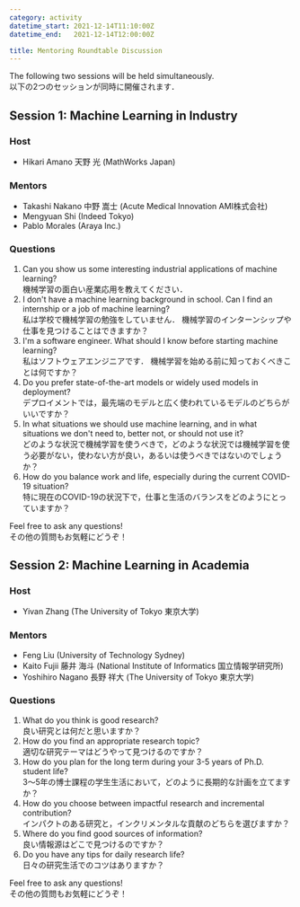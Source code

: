 ```yaml
---
category: activity
datetime_start: 2021-12-14T11:10:00Z
datetime_end:   2021-12-14T12:00:00Z

title: Mentoring Roundtable Discussion
---
```


The following two sessions will be held simultaneously.  
以下の2つのセッションが同時に開催されます．

## Session 1: Machine Learning in Industry

### Host

- Hikari Amano 天野 光 (MathWorks Japan)

### Mentors  

- Takashi Nakano 中野 嵩士 (Acute Medical Innovation AMI株式会社)
- Mengyuan Shi (Indeed Tokyo)
- Pablo Morales (Araya Inc.)

### Questions

1. Can you show us some interesting industrial applications of machine learning?  
   機械学習の面白い産業応用を教えてください．
2. I don't have a machine learning background in school.
   Can I find an internship or a job of machine learning?  
   私は学校で機械学習の勉強をしていません．
   機械学習のインターンシップや仕事を見つけることはできますか？
3. I'm a software engineer.
   What should I know before starting machine learning?  
   私はソフトウェアエンジニアです．
   機械学習を始める前に知っておくべきことは何ですか？
4. Do you prefer state-of-the-art models or widely used models in deployment?  
   デプロイメントでは，最先端のモデルと広く使われているモデルのどちらがいいですか？
5. In what situations we should use machine learning, and in what situations we don't need to, better not, or should not use it?  
   どのような状況で機械学習を使うべきで，どのような状況では機械学習を使う必要がない，使わない方が良い，あるいは使うべきではないのでしょうか？
6. How do you balance work and life, especially during the current COVID-19 situation?  
   特に現在のCOVID-19の状況下で，仕事と生活のバランスをどのようにとっていますか？

Feel free to ask any questions!  
その他の質問もお気軽にどうぞ！

## Session 2: Machine Learning in Academia

### Host

- Yivan Zhang (The University of Tokyo 東京大学)

### Mentors

- Feng Liu (University of Technology Sydney)
- Kaito Fujii 藤井 海斗 (National Institute of Informatics 国立情報学研究所)
- Yoshihiro Nagano 長野 祥大 (The University of Tokyo 東京大学)

### Questions

1. What do you think is good research?  
   良い研究とは何だと思いますか？
2. How do you find an appropriate research topic?  
   適切な研究テーマはどうやって見つけるのですか？
3. How do you plan for the long term during your 3-5 years of Ph.D. student life?  
   3〜5年の博士課程の学生生活において，どのように長期的な計画を立てますか？
4. How do you choose between impactful research and incremental contribution?  
   インパクトのある研究と，インクリメンタルな貢献のどちらを選びますか？
5. Where do you find good sources of information?  
   良い情報源はどこで見つけるのですか？
6. Do you have any tips for daily research life?  
   日々の研究生活でのコツはありますか？

Feel free to ask any questions!  
その他の質問もお気軽にどうぞ！
